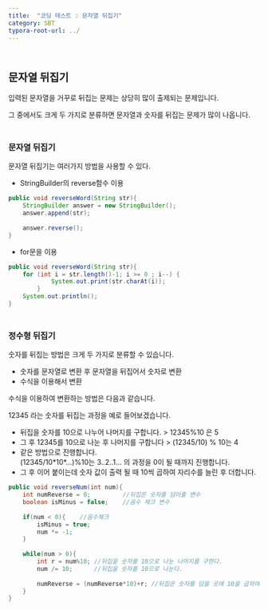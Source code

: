 ```yaml
---
title:  "코딩 테스트 : 문자열 뒤집기"
category: SBT
typora-root-url: ../
---
```


## <br>문자열 뒤집기

입력된 문자열을 거꾸로 뒤집는 문제는 상당히 많이 출제되는 문제입니다.

그 중에서도 크게 두 가지로 분류하면 문자열과 숫자를 뒤집는 문제가 많이 나옵니다.



### <br>문자열 뒤집기

문자열 뒤집기는 여러가지 방법을 사용할 수 있다.

- StringBuilder의 reverse함수 이용

```java
public void reverseWord(String str){
    StringBuilder answer = new StringBuilder();
    answer.append(str);
   
    answer.reverse();
}
```



- for문을 이용

```java
public void reverseWord(String str){
    for (int i = str.length()-1; i >= 0 ; i--) {
            System.out.print(str.charAt(i));
        }
    System.out.println();
}
```



### <br>정수형 뒤집기

숫자를 뒤집는 방법은 크게 두 가지로 분류할 수 있습니다.

- 숫자를 문자열로 변환 후 문자열을 뒤집어서 숫자로 변환
- 수식을 이용해서 변환



수식을 이용하여 변환하는 방법은 다음과 같습니다.

12345 라는 숫자를 뒤집는 과정을 예로 들어보겠습니다.

- 뒤집을 숫자를 10으로 나누어 나머지를 구합니다. > 12345%10 은 5
- 그 후 12345를 10으로 나눈 후 나머지를 구합니다 > (12345/10) % 10는 4
- 같은 방법으로 진행합니다. <br>(12345/10\*10*...)%10는 3..2..1... 의 과정을 0이 될 때까지 진행합니다.
- 그 후 이어 붙이는데 숫자 값이 출력 될 때 10씩 곱하여 자리수를 늘린 후 더합니다.

```java 
public void reverseNum(int num){
    int numReverse = 0; 		//뒤집은 숫자를 담아줄 변수
    boolean isMinus = false;	//음수 체크 변수
    
    if(num < 0){	//음수체크
        isMinus = true;
        num *= -1;
    }
    
    while(num > 0){
        int r = num%10;	//뒤집을 숫자를 10으로 나눈 나머지를 구한다.
        num /= 10;		//뒤집을 숫자를 10으로 나눈다.
        
        numReverse = (numReverse*10)+r;	//뒤집은 숫자를 담을 곳에 10을 곱하여 자리수를 늘린 후 나머지값을 더한다.
    }
}
```



